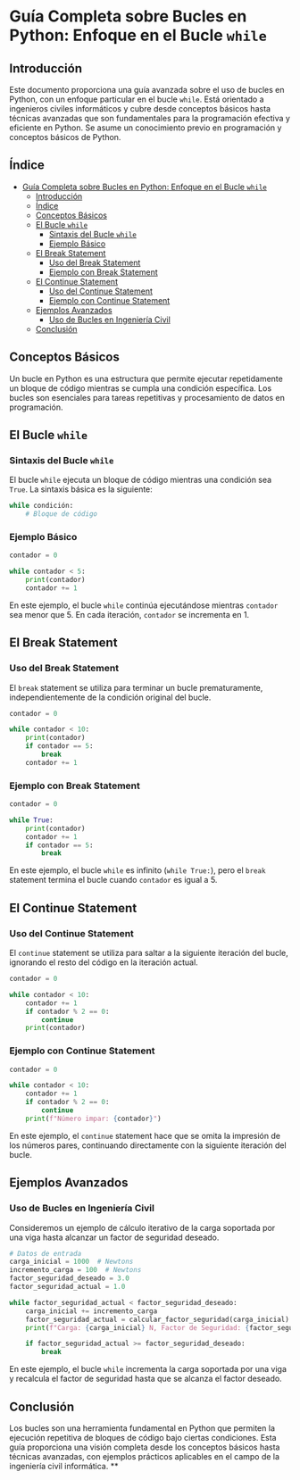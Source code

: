# Guía Completa sobre Bucles en Python: Enfoque en el Bucle `while`

## Introducción

Este documento proporciona una guía avanzada sobre el uso de bucles en Python, con un enfoque particular en el bucle `while`. Está orientado a ingenieros civiles informáticos y cubre desde conceptos básicos hasta técnicas avanzadas que son fundamentales para la programación efectiva y eficiente en Python. Se asume un conocimiento previo en programación y conceptos básicos de Python.

## Índice

- [Guía Completa sobre Bucles en Python: Enfoque en el Bucle `while`](#guía-completa-sobre-bucles-en-python-enfoque-en-el-bucle-while)
  - [Introducción](#introducción)
  - [Índice](#índice)
  - [Conceptos Básicos](#conceptos-básicos)
  - [El Bucle `while`](#el-bucle-while)
    - [Sintaxis del Bucle `while`](#sintaxis-del-bucle-while)
    - [Ejemplo Básico](#ejemplo-básico)
  - [El Break Statement](#el-break-statement)
    - [Uso del Break Statement](#uso-del-break-statement)
    - [Ejemplo con Break Statement](#ejemplo-con-break-statement)
  - [El Continue Statement](#el-continue-statement)
    - [Uso del Continue Statement](#uso-del-continue-statement)
    - [Ejemplo con Continue Statement](#ejemplo-con-continue-statement)
  - [Ejemplos Avanzados](#ejemplos-avanzados)
    - [Uso de Bucles en Ingeniería Civil](#uso-de-bucles-en-ingeniería-civil)
  - [Conclusión](#conclusión)

## Conceptos Básicos

Un bucle en Python es una estructura que permite ejecutar repetidamente un bloque de código mientras se cumpla una condición específica. Los bucles son esenciales para tareas repetitivas y procesamiento de datos en programación.

## El Bucle `while`

### Sintaxis del Bucle `while`

El bucle `while` ejecuta un bloque de código mientras una condición sea `True`. La sintaxis básica es la siguiente:

```python
while condición:
    # Bloque de código
```

### Ejemplo Básico

```python
contador = 0

while contador < 5:
    print(contador)
    contador += 1
```

En este ejemplo, el bucle `while` continúa ejecutándose mientras `contador` sea menor que 5. En cada iteración, `contador` se incrementa en 1.

## El Break Statement

### Uso del Break Statement

El `break` statement se utiliza para terminar un bucle prematuramente, independientemente de la condición original del bucle.

```python
contador = 0

while contador < 10:
    print(contador)
    if contador == 5:
        break
    contador += 1
```

### Ejemplo con Break Statement

```python
contador = 0

while True:
    print(contador)
    contador += 1
    if contador == 5:
        break
```

En este ejemplo, el bucle `while` es infinito (`while True:`), pero el `break` statement termina el bucle cuando `contador` es igual a 5.

## El Continue Statement

### Uso del Continue Statement

El `continue` statement se utiliza para saltar a la siguiente iteración del bucle, ignorando el resto del código en la iteración actual.

```python
contador = 0

while contador < 10:
    contador += 1
    if contador % 2 == 0:
        continue
    print(contador)
```

### Ejemplo con Continue Statement

```python
contador = 0

while contador < 10:
    contador += 1
    if contador % 2 == 0:
        continue
    print(f"Número impar: {contador}")
```

En este ejemplo, el `continue` statement hace que se omita la impresión de los números pares, continuando directamente con la siguiente iteración del bucle.

## Ejemplos Avanzados

### Uso de Bucles en Ingeniería Civil

Consideremos un ejemplo de cálculo iterativo de la carga soportada por una viga hasta alcanzar un factor de seguridad deseado.

```python
# Datos de entrada
carga_inicial = 1000  # Newtons
incremento_carga = 100  # Newtons
factor_seguridad_deseado = 3.0
factor_seguridad_actual = 1.0

while factor_seguridad_actual < factor_seguridad_deseado:
    carga_inicial += incremento_carga
    factor_seguridad_actual = calcular_factor_seguridad(carga_inicial)
    print(f"Carga: {carga_inicial} N, Factor de Seguridad: {factor_seguridad_actual}")

    if factor_seguridad_actual >= factor_seguridad_deseado:
        break
```

En este ejemplo, el bucle `while` incrementa la carga soportada por una viga y recalcula el factor de seguridad hasta que se alcanza el factor deseado.

## Conclusión

Los bucles son una herramienta fundamental en Python que permiten la ejecución repetitiva de bloques de código bajo ciertas condiciones. Esta guía proporciona una visión completa desde los conceptos básicos hasta técnicas avanzadas, con ejemplos prácticos aplicables en el campo de la ingeniería civil informática.
**